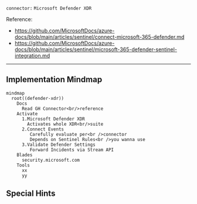 `connector:` `Microsoft Defender XDR`

Reference:
- https://github.com/MicrosoftDocs/azure-docs/blob/main/articles/sentinel/connect-microsoft-365-defender.md
- https://github.com/MicrosoftDocs/azure-docs/blob/main/articles/sentinel/microsoft-365-defender-sentinel-integration.md

---

## Implementation Mindmap

```mermaid
mindmap
  root((defender-xdr))
    Docs
      Read GH Connector<br/>reference
    Activate
      1.Microsoft Defender XDR
        Activates whole XDR<br/>suite
      2.Connect Events
         Carefully evaluate per<br />connector
         Depends on Sentinel Rules<br />you wanna use
      3.Validate Defender Settings
         Forward Incidents via Stream API
    Blades
      security.microsoft.com
    Tools
      xx
      yy
```

## Special Hints
